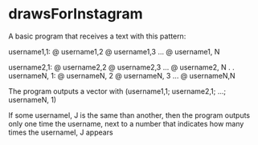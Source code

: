 # drawsForInstagram

A basic program that receives a text with this pattern:


username1,1: @ username1,2 @ username1,3 ... @ username1, N

username2,1: @ username2,2 @ username2,3 ... @ username2, N
.
.
usernameN, 1: @ usernameN, 2 @ usernameN, 3 ... @ usernameN,N


The program outputs a vector with (username1,1; username2,1; ...; usernameN, 1)

If some usernameI, J is the same than another, then the program outputs only one time the username, next to a number that indicates how many times the usernameI, J appears
